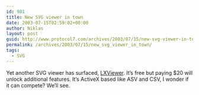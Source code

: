 ```yaml
---
id: 981
title: New SVG viewer in town
date: 2003-07-15T02:59:02+00:00
author: Niklas
layout: post
guid: http://www.protocol7.com/archives/2003/07/15/new-svg-viewer-in-town/
permalink: /archives/2003/07/15/new_svg_viewer_in_town/
tags:
  - SVG
---
```

<div class='microid-fa7cb361b53b1516c837d6e0afb9ad0a3c44d222'>
  <p>
    Yet another SVG viewer has surfaced, <a href="http://lerstad.com/">LXViewer</a>. It&#8217;s free but paying $20 will unlock additional features. It&#8217;s ActiveX based like ASV and CSV, I wonder if it can compete? We&#8217;ll see.
  </p>
</div>